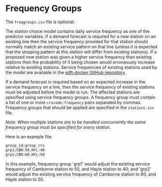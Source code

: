 # Frequency Groups
<!-- position: 4 -->

The `freqgroups.csv` file is optional.

The station choice model contains daily service frequency as one of the predictor variables. If a demand forecast is required for a new station on an existing line then the service frequency provided for that station should normally match an existing service pattern on that line (unless it is expected that the stopping pattern at this station will differ from existing stations). If a proposed new station was given a higher service frequency than existing stations then the probability of it being chosen would erroneously increase relative to existing stations. Service frequencies of existing stations used by the model are available in the [sdft-docker GitHub repository](https://github.com/station-demand-forecasting-tool/sdft-docker/blob/master/db/data/stations/stations.csv).

If a demand forecast is required based on an expected increase in the service frequency on a line, then the service frequency of existing stations must be adjusted before the model is run. The affected stations are specified using service frequency groups. A frequency group must contain a list of one or more `crscode:frequency` pairs separated by commas. Frequency groups that should be applied are specified in the `stations.csv` file.

*Note: When multiple stations are to be handled concurrently the same frequency group must be specified for every station.*

Here is an example file:

```txt
group_id;group_crs
grp1;CBN:50,HYL:40
grp2;CBN:60,HYL:50
```

In this example, frequency group 'grp1' would adjust the existing service frequency of Camborne station to 50, and Hayle station to 40; and 'grp2' would adjust the existing service frequency of Camborne station to 60, and Hayle station to 50.

